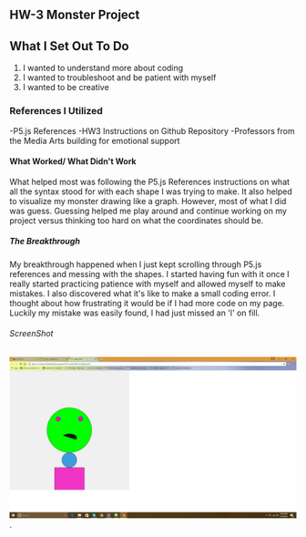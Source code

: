 HW-3 Monster Project
-----

## What I Set Out To Do
  1. I wanted to understand more about coding
  2. I wanted to troubleshoot and be patient with myself
  3. I wanted to be creative

### References I Utilized
-P5.js References
-HW3 Instructions on Github Repository
-Professors from the Media Arts building for emotional support

#### What Worked/ What Didn't Work

What helped most was following the P5.js References instructions on what all the syntax stood for with each shape I was trying to make.
It also helped to visualize my monster drawing like a graph. However, most of what I did was guess. Guessing helped me play around and continue working on my project versus thinking too hard on what the coordinates should be.

##### The Breakthrough

My breakthrough happened when I just kept scrolling through P5.js references and messing with the shapes.
I started having fun with it once I really started practicing patience with myself and allowed myself to make mistakes.
I also discovered what it's like to make a small coding error. I thought about how frustrating it would be if I had more code on my page.
Luckily my mistake was easily found, I had just missed an 'l' on fill.

###### ScreenShot
![Image of my editor](imgs/screen-shot-7.jpg).
